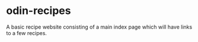 # odin-recipes

A basic recipe website consisting of a main index page which will have links to a few recipes.